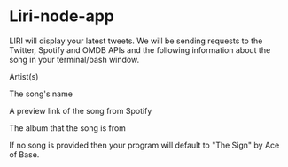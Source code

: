 # Liri-node-app

LIRI will display your latest tweets.  We will be sending requests to the Twitter, Spotify and OMDB APIs 
and the following information about the song in your terminal/bash window.

Artist(s)

The song's name

A preview link of the song from Spotify

The album that the song is from

If no song is provided then your program will default to "The Sign" by Ace of Base.